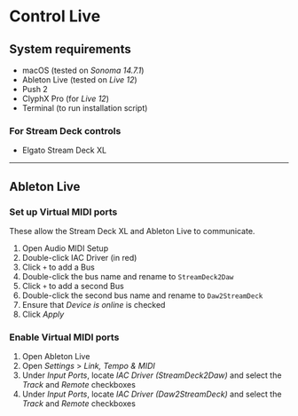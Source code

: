 # Control Live

## System requirements

* macOS (tested on *Sonoma 14.7.1*)
* Ableton Live (tested on *Live 12*)
* Push 2
* ClyphX Pro (for *Live 12*)
* Terminal (to run installation script)

### For Stream Deck controls

* Elgato Stream Deck XL

---

## Ableton Live

### Set up Virtual MIDI ports

These allow the Stream Deck XL and Ableton Live to communicate.

1. Open Audio MIDI Setup
2. Double-click IAC Driver (in red)
3. Click `+` to add a Bus
4. Double-click the bus name and rename to `StreamDeck2Daw`
5. Click `+` to add a second Bus
6. Double-click the second bus name and rename to `Daw2StreamDeck`
7. Ensure that *Device is online* is checked
8. Click *Apply*

### Enable Virtual MIDI ports

1. Open Ableton Live
2. Open *Settings* > *Link, Tempo & MIDI*
3. Under *Input Ports*, locate *IAC Driver (StreamDeck2Daw)* and select the *Track* and *Remote* checkboxes
4. Under *Input Ports*, locate *IAC Driver (Daw2StreamDeck)* and select the *Track* and *Remote* checkboxes
